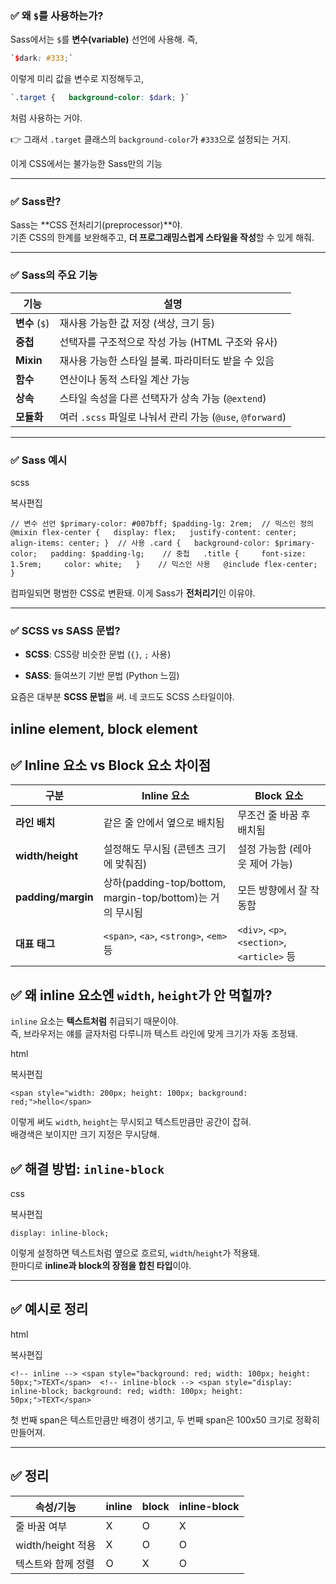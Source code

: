 ### ✅ 왜 `$`를 사용하는가?

Sass에서는 `$`를 **변수(variable)** 선언에 사용해. 즉,

``` scss
`$dark: #333;`
```

이렇게 미리 값을 변수로 지정해두고,

```scss
`.target {   background-color: $dark; }`
```

처럼 사용하는 거야.

👉 그래서 `.target` 클래스의 `background-color`가 `#333`으로 설정되는 거지.

이게 CSS에서는 불가능한 Sass만의 기능

---

### ✅ Sass란?

Sass는 **CSS 전처리기(preprocessor)**야.  
기존 CSS의 한계를 보완해주고, **더 프로그래밍스럽게 스타일을 작성**할 수 있게 해줘.

---

### ✅ Sass의 주요 기능

|기능|설명|
|---|---|
|**변수** (`$`)|재사용 가능한 값 저장 (색상, 크기 등)|
|**중첩**|선택자를 구조적으로 작성 가능 (HTML 구조와 유사)|
|**Mixin**|재사용 가능한 스타일 블록. 파라미터도 받을 수 있음|
|**함수**|연산이나 동적 스타일 계산 가능|
|**상속**|스타일 속성을 다른 선택자가 상속 가능 (`@extend`)|
|**모듈화**|여러 `.scss` 파일로 나눠서 관리 가능 (`@use`, `@forward`)|

---

### ✅ Sass 예시

scss

복사편집

`// 변수 선언 $primary-color: #007bff; $padding-lg: 2rem;  // 믹스인 정의 @mixin flex-center {   display: flex;   justify-content: center;   align-items: center; }  // 사용 .card {   background-color: $primary-color;   padding: $padding-lg;    // 중첩   .title {     font-size: 1.5rem;     color: white;   }    // 믹스인 사용   @include flex-center; }`

컴파일되면 평범한 CSS로 변환돼. 이게 Sass가 **전처리기**인 이유야.

---

### ✅ SCSS vs SASS 문법?

- **SCSS**: CSS랑 비슷한 문법 (`{}`, `;` 사용)
    
- **SASS**: 들여쓰기 기반 문법 (Python 느낌)
    

요즘은 대부분 **SCSS 문법**을 써. 네 코드도 SCSS 스타일이야.


## inline element, block element
## ✅ Inline 요소 vs Block 요소 차이점

|구분|Inline 요소|Block 요소|
|---|---|---|
|**라인 배치**|같은 줄 안에서 옆으로 배치됨|무조건 줄 바꿈 후 배치됨|
|**width/height**|설정해도 무시됨 (콘텐츠 크기에 맞춰짐)|설정 가능함 (레아웃 제어 가능)|
|**padding/margin**|상하(padding-top/bottom, margin-top/bottom)는 거의 무시됨|모든 방향에서 잘 작동함|
|**대표 태그**|`<span>`, `<a>`, `<strong>`, `<em>` 등|`<div>`, `<p>`, `<section>`, `<article>` 등|

## ✅ 왜 inline 요소엔 `width`, `height`가 안 먹힐까?

`inline` 요소는 **텍스트처럼** 취급되기 때문이야.  
즉, 브라우저는 얘를 글자처럼 다루니까 텍스트 라인에 맞게 크기가 자동 조정돼.

html

복사편집

`<span style="width: 200px; height: 100px; background: red;">hello</span>`

이렇게 써도 `width`, `height`는 무시되고 텍스트만큼만 공간이 잡혀.  
배경색은 보이지만 크기 지정은 무시당해.

## ✅ 해결 방법: `inline-block`

css

복사편집

`display: inline-block;`

이렇게 설정하면 텍스트처럼 옆으로 흐르되, `width`/`height`가 적용돼.  
한마디로 **inline과 block의 장점을 합친 타입**이야.

---

## ✅ 예시로 정리

html

복사편집

`<!-- inline --> <span style="background: red; width: 100px; height: 50px;">TEXT</span>  <!-- inline-block --> <span style="display: inline-block; background: red; width: 100px; height: 50px;">TEXT</span>`

첫 번째 span은 텍스트만큼만 배경이 생기고, 두 번째 span은 100x50 크기로 정확히 만들어져.

---

## ✅ 정리

|속성/기능|inline|block|inline-block|
|---|---|---|---|
|줄 바꿈 여부|X|O|X|
|width/height 적용|X|O|O|
|텍스트와 함께 정렬|O|X|O|